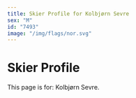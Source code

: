 ```yaml
---
title: Skier Profile for Kolbjørn Sevre
sex: "M"
id: "7493"
image: "/img/flags/nor.svg" 
---
```


# Skier Profile

This page is for: Kolbjørn Sevre.
    